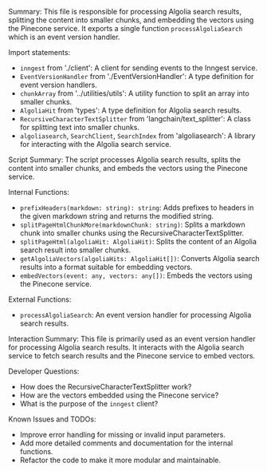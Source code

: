 Summary:
This file is responsible for processing Algolia search results, splitting the content into smaller chunks, and embedding the vectors using the Pinecone service. It exports a single function `processAlgoliaSearch` which is an event version handler.

Import statements:
- `inngest` from './client': A client for sending events to the Inngest service.
- `EventVersionHandler` from './EventVersionHandler': A type definition for event version handlers.
- `chunkArray` from '../utilities/utils': A utility function to split an array into smaller chunks.
- `AlgoliaHit` from 'types': A type definition for Algolia search results.
- `RecursiveCharacterTextSplitter` from 'langchain/text_splitter': A class for splitting text into smaller chunks.
- `algoliasearch`, `SearchClient`, `SearchIndex` from 'algoliasearch': A library for interacting with the Algolia search service.

Script Summary:
The script processes Algolia search results, splits the content into smaller chunks, and embeds the vectors using the Pinecone service.

Internal Functions:
- `prefixHeaders(markdown: string): string`: Adds prefixes to headers in the given markdown string and returns the modified string.
- `splitPageHtmlChunkMore(markdownChunk: string)`: Splits a markdown chunk into smaller chunks using the RecursiveCharacterTextSplitter.
- `splitPageHtml(algoliaHit: AlgoliaHit)`: Splits the content of an Algolia search result into smaller chunks.
- `getAlgoliaVectors(algoliaHits: AlgoliaHit[])`: Converts Algolia search results into a format suitable for embedding vectors.
- `embedVectors(event: any, vectors: any[])`: Embeds the vectors using the Pinecone service.

External Functions:
- `processAlgoliaSearch`: An event version handler for processing Algolia search results.

Interaction Summary:
This file is primarily used as an event version handler for processing Algolia search results. It interacts with the Algolia search service to fetch search results and the Pinecone service to embed vectors.

Developer Questions:
- How does the RecursiveCharacterTextSplitter work?
- How are the vectors embedded using the Pinecone service?
- What is the purpose of the `inngest` client?

Known Issues and TODOs:
- Improve error handling for missing or invalid input parameters.
- Add more detailed comments and documentation for the internal functions.
- Refactor the code to make it more modular and maintainable.
